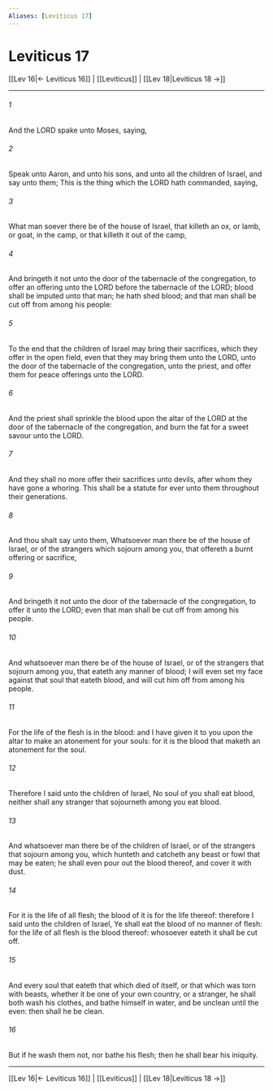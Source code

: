 ```yaml
---
Aliases: [Leviticus 17]
---
```

# Leviticus 17

[[Lev 16|← Leviticus 16]] | [[Leviticus]] | [[Lev 18|Leviticus 18 →]]
***



###### 1 
And the LORD spake unto Moses, saying, 

###### 2 
Speak unto Aaron, and unto his sons, and unto all the children of Israel, and say unto them; This is the thing which the LORD hath commanded, saying, 

###### 3 
What man soever there be of the house of Israel, that killeth an ox, or lamb, or goat, in the camp, or that killeth it out of the camp, 

###### 4 
And bringeth it not unto the door of the tabernacle of the congregation, to offer an offering unto the LORD before the tabernacle of the LORD; blood shall be imputed unto that man; he hath shed blood; and that man shall be cut off from among his people: 

###### 5 
To the end that the children of Israel may bring their sacrifices, which they offer in the open field, even that they may bring them unto the LORD, unto the door of the tabernacle of the congregation, unto the priest, and offer them for peace offerings unto the LORD. 

###### 6 
And the priest shall sprinkle the blood upon the altar of the LORD at the door of the tabernacle of the congregation, and burn the fat for a sweet savour unto the LORD. 

###### 7 
And they shall no more offer their sacrifices unto devils, after whom they have gone a whoring. This shall be a statute for ever unto them throughout their generations. 

###### 8 
And thou shalt say unto them, Whatsoever man there be of the house of Israel, or of the strangers which sojourn among you, that offereth a burnt offering or sacrifice, 

###### 9 
And bringeth it not unto the door of the tabernacle of the congregation, to offer it unto the LORD; even that man shall be cut off from among his people. 

###### 10 
And whatsoever man there be of the house of Israel, or of the strangers that sojourn among you, that eateth any manner of blood; I will even set my face against that soul that eateth blood, and will cut him off from among his people. 

###### 11 
For the life of the flesh is in the blood: and I have given it to you upon the altar to make an atonement for your souls: for it is the blood that maketh an atonement for the soul. 

###### 12 
Therefore I said unto the children of Israel, No soul of you shall eat blood, neither shall any stranger that sojourneth among you eat blood. 

###### 13 
And whatsoever man there be of the children of Israel, or of the strangers that sojourn among you, which hunteth and catcheth any beast or fowl that may be eaten; he shall even pour out the blood thereof, and cover it with dust. 

###### 14 
For it is the life of all flesh; the blood of it is for the life thereof: therefore I said unto the children of Israel, Ye shall eat the blood of no manner of flesh: for the life of all flesh is the blood thereof: whosoever eateth it shall be cut off. 

###### 15 
And every soul that eateth that which died of itself, or that which was torn with beasts, whether it be one of your own country, or a stranger, he shall both wash his clothes, and bathe himself in water, and be unclean until the even: then shall he be clean. 

###### 16 
But if he wash them not, nor bathe his flesh; then he shall bear his iniquity.

***
[[Lev 16|← Leviticus 16]] | [[Leviticus]] | [[Lev 18|Leviticus 18 →]]

